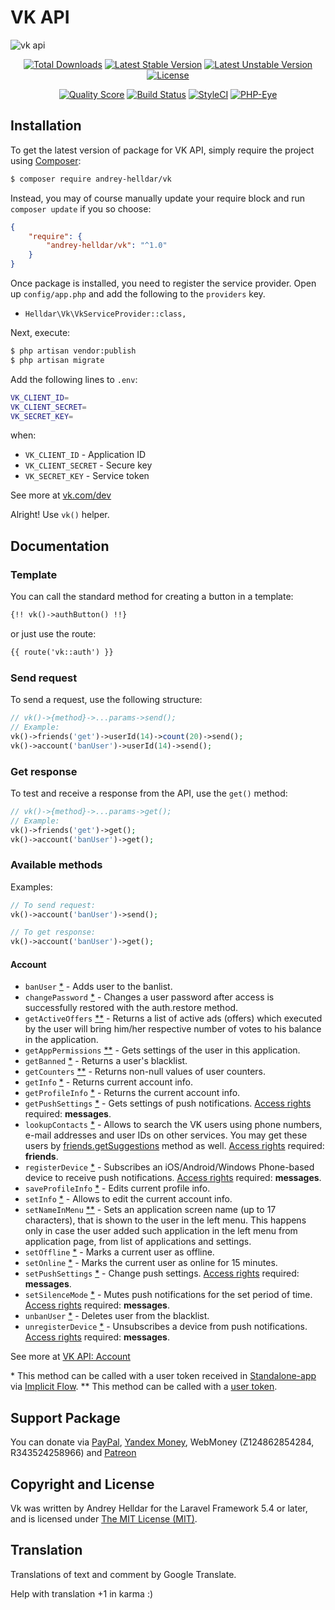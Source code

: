 # VK API

![vk api](https://cloud.githubusercontent.com/assets/10347617/24411930/19393712-1412-11e7-8dd2-9c7da9133d59.jpg)

<p align="center">
<a href="https://packagist.org/packages/andrey-helldar/vk"><img src="https://poser.pugx.org/andrey-helldar/vk/downloads?style=flat-square" alt="Total Downloads" /></a>
<a href="https://packagist.org/packages/andrey-helldar/vk"><img src="https://poser.pugx.org/andrey-helldar/vk/v/stable?format=flat-square" alt="Latest Stable Version" /></a>
<a href="https://packagist.org/packages/andrey-helldar/vk"><img src="https://poser.pugx.org/andrey-helldar/vk/v/unstable?format=flat-square" alt="Latest Unstable Version" /></a>
<a href="https://raw.githubusercontent.com/andrey-helldar/vk/master/LICENSE"><img src="https://poser.pugx.org/andrey-helldar/vk/license?format=flat-square" alt="License" /></a>
</p>

<p align="center">
<a href="https://github.com/andrey-helldar/vk"><img src="https://scrutinizer-ci.com/g/andrey-helldar/vk/badges/quality-score.png?b=master&style=flat-square" alt="Quality Score" /></a>
<a href="https://travis-ci.org/andrey-helldar/vk"><img src="https://travis-ci.org/andrey-helldar/vk.svg?branch=master&style=flat-square" alt="Build Status" /></a>
<a href="https://styleci.io/repos/82566268"><img src="https://styleci.io/repos/86432878/shield?branch=master" alt="StyleCI" /></a>
<a href="https://php-eye.com/package/andrey-helldar/vk"><img src="https://php-eye.com/badge/andrey-helldar/vk/tested.svg?style=flat-square" alt="PHP-Eye" /></a>
</p>


## Installation

To get the latest version of package for VK API, simply require the project using [Composer](https://getcomposer.org/):

```bash
$ composer require andrey-helldar/vk
```

Instead, you may of course manually update your require block and run `composer update` if you so choose:

```json
{
    "require": {
        "andrey-helldar/vk": "^1.0"
    }
}
```

Once package is installed, you need to register the service provider. Open up `config/app.php` and add the following to the `providers` key.

* `Helldar\Vk\VkServiceProvider::class,`

Next, execute:

```bash
$ php artisan vendor:publish
$ php artisan migrate
```

Add the following lines to `.env`:

```bash
VK_CLIENT_ID=
VK_CLIENT_SECRET=
VK_SECRET_KEY=
```

when:

* `VK_CLIENT_ID` - Application ID
* `VK_CLIENT_SECRET` - Secure key
* `VK_SECRET_KEY` - Service token

See more at [vk.com/dev](https://vk.com/apps?act=manage)

Alright! Use `vk()` helper.


## Documentation

### Template

You can call the standard method for creating a button in a template:

```html
{!! vk()->authButton() !!}
```

or just use the route:
```html
{{ route('vk::auth') }}
```

### Send request

To send a request, use the following structure:
```php
// vk()->{method}->...params->send();
// Example:
vk()->friends('get')->userId(14)->count(20)->send();
vk()->account('banUser')->userId(14)->send();
```

### Get response

To test and receive a response from the API, use the `get()` method:
```php
// vk()->{method}->...params->get();
// Example:
vk()->friends('get')->get();
vk()->account('banUser')->get();
```

### Available methods

Examples:
```php
// To send request:
vk()->account('banUser')->send();

// To get response:
vk()->account('banUser')->get();
```

#### Account
* `banUser` [*](#standalone) - Adds user to the banlist.
* `changePassword` [*](#standalone) - Changes a user password after access is successfully restored with the auth.restore method.
* `getActiveOffers` [**](#user-token) - Returns a list of active ads (offers) which executed by the user will bring him/her respective number of votes to his balance in the application.
* `getAppPermissions` [**](#user-token) - Gets settings of the user in this application.
* `getBanned` [*](#standalone) - Returns a user's blacklist.
* `getCounters` [**](#user-token) - Returns non-null values of user counters.
* `getInfo` [*](#standalone) - Returns current account info.
* `getProfileInfo` [*](#standalone) - Returns the current account info.
* `getPushSettings` [*](#standalone) - Gets settings of push notifications. [Access rights](https://vk.com/dev/permissions) required: **messages**.
* `lookupContacts` [*](#standalone) - Allows to search the VK users using phone numbers, e-mail addresses and user IDs on other services. You may get these users by [friends.getSuggestions](https://vk.com/dev/friends.getSuggestions) method as well. [Access rights](https://vk.com/dev/permissions) required: **friends**.
* `registerDevice` [*](#standalone) - Subscribes an iOS/Android/Windows Phone-based device to receive push notifications. [Access rights](https://vk.com/dev/permissions) required: **messages**.
* `saveProfileInfo` [*](#standalone) - Edits current profile info.
* `setInfo` [*](#standalone) - Allows to edit the current account info.
* `setNameInMenu` [**](#user-token) - Sets an application screen name (up to 17 characters), that is shown to the user in the left menu. This happens only in case the user added such application in the left menu from application page, from list of applications and settings.
* `setOffline` [*](#standalone) - Marks a current user as offline.
* `setOnline` [*](#standalone) - Marks the current user as online for 15 minutes.
* `setPushSettings` [*](#standalone) - Change push settings. [Access rights](https://vk.com/dev/permissions) required: **messages**.
* `setSilenceMode` [*](#standalone) - Mutes push notifications for the set period of time. [Access rights](https://vk.com/dev/permissions) required: **messages**.
* `unbanUser` [*](#standalone) - Deletes user from the blacklist.
* `unregisterDevice` [*](#standalone) - Unsubscribes a device from push notifications. [Access rights](https://vk.com/dev/permissions) required: **messages**.

See more at [VK API: Account](https://vk.com/dev/account.getCounters)

<span id="standalone">* This method can be called with a user token received in [Standalone-app](https://vk.com/dev/standalone) via [Implicit Flow](https://vk.com/dev/implicit_flow_user).</span>
<span id="user-token">** This method can be called with a [user token](https://vk.com/dev/access_token).</span>

## Support Package

You can donate via [PayPal](https://www.paypal.com/cgi-bin/webscr?cmd=_s-xclick&hosted_button_id=94B8LCPAPJ5VG), [Yandex Money](https://money.yandex.ru/quickpay/shop-widget?account=410012608840929&quickpay=shop&payment-type-choice=on&mobile-payment-type-choice=on&writer=seller&targets=Andrey+Helldar%3A+Open+Source+Projects&targets-hint=&default-sum=&button-text=04&mail=on&successURL=), WebMoney (Z124862854284, R343524258966) and [Patreon](https://www.patreon.com/helldar)


## Copyright and License

Vk was written by Andrey Helldar for the Laravel Framework 5.4 or later, and is licensed under [The MIT License (MIT)](LICENSE).


## Translation

Translations of text and comment by Google Translate.

Help with translation +1 in karma :)
